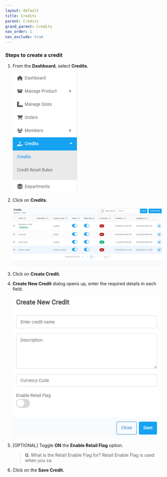 ```yaml
---
layout: default
title: Credits
parent: Credits
grand_parent: Credits
nav_order: 1
nav_exclude: true
---
```


### Steps to create a credit

1. From the **Dashboard**, select **Credits.**

   ![credits_menu_image](../../../images/credits/credit1.png "Credits Menu")

2. Click on **Credits.**

   ![credits_page](../../../images/credits/credit2.png "Credits page")

3. Click on **Create Credit.**
4. **Create New Credit** dialog opens up, enter the required details in each field.

    ![Create_new_credit](../../../images/credits/credit3.png "Create New Credit Dialog")

5. [OPTIONAL] Toggle **ON** the **Enable Retail Flag** option. 
   
    > **Q.** What is the Retail Enable Flag for?
    > Retail Enable Flag is used when you ca

6. Click on the **Save Credit.**
